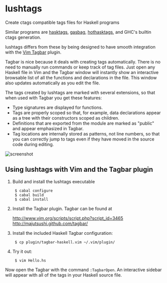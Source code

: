 lushtags
========

Create ctags compatible tags files for Haskell programs

Similar programs are [hasktags][1], [gasbag][2], [hothasktags][3], and GHC's
builtin ctags generation.

lushtags differs from these by being designed to have smooth integration with
the [Vim Tagbar][4] plugin.

Tagbar is nice because it deals with creating tags automatically. There is no
need to manually run commands or keep track of tag files. Just open any Haskell
file in Vim and the Tagbar window will instantly show an interactive browsable
list of all the functions and declarations in the file. This window also
updates automatically as you edit the file.

The tags created by lushtags are marked with several extensions, so that when
used with Tagbar you get these features:

- Type signatures are displayed for functions.
- Tags are properly scoped so that, for example, data declarations appear as a
  tree with their constructors scoped as children.
- Definitions that are exported from the module are marked as "public" and
  appear emphasized in Tagbar.
- Tag locations are internally stored as patterns, not line numbers, so that
  you can correctly jump to tags even if they have moved in the source code
  during editing.

![screenshot](https://github.com/bitc/lushtags/raw/master/doc/screenshot-tagbar-2011-09-19.png)

[1]: http://hackage.haskell.org/package/hasktags
[2]: http://kingfisher.nfshost.com/sw/gasbag/
[3]: http://hackage.haskell.org/package/hothasktags
[4]: http://majutsushi.github.com/tagbar/

Using lushtags with Vim and the Tagbar plugin
---------------------------------------------

1. Build and install the lushtags executable

        $ cabal configure
        $ cabal build
        $ cabal install

2. Install the Tagbar plugin. Tagbar can be found at

    <http://www.vim.org/scripts/script.php?script_id=3465>  
    <http://majutsushi.github.com/tagbar/>

3. Install the included Haskell Tagbar configuration:

        $ cp plugin/tagbar-haskell.vim ~/.vim/plugin/

4. Try it out:

        $ vim Hello.hs

Now open the Tagbar with the command `:TagbarOpen`. An interactive sidebar will
appear with all of the tags in your Haskell source file.
